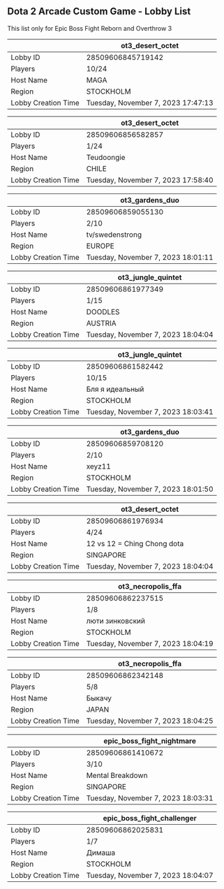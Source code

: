 ## Dota 2 Arcade Custom Game - Lobby List

This list only for Epic Boss Fight Reborn and Overthrow 3

|  | ot3_desert_octet |
| ------ | ------ |
| Lobby ID | 28509606845719142 |
| Players | 10/24 |
| Host Name | MAGA |
| Region | STOCKHOLM |
| Lobby Creation Time | Tuesday, November 7, 2023 17:47:13 |


|  | ot3_desert_octet |
| ------ | ------ |
| Lobby ID | 28509606856582857 |
| Players | 1/24 |
| Host Name | Teudoongie |
| Region | CHILE |
| Lobby Creation Time | Tuesday, November 7, 2023 17:58:40 |


|  | ot3_gardens_duo |
| ------ | ------ |
| Lobby ID | 28509606859055130 |
| Players | 2/10 |
| Host Name | tv/swedenstrong |
| Region | EUROPE |
| Lobby Creation Time | Tuesday, November 7, 2023 18:01:11 |


|  | ot3_jungle_quintet |
| ------ | ------ |
| Lobby ID | 28509606861977349 |
| Players | 1/15 |
| Host Name | DOODLES |
| Region | AUSTRIA |
| Lobby Creation Time | Tuesday, November 7, 2023 18:04:04 |


|  | ot3_jungle_quintet |
| ------ | ------ |
| Lobby ID | 28509606861582442 |
| Players | 10/15 |
| Host Name | Бля я идеальный |
| Region | STOCKHOLM |
| Lobby Creation Time | Tuesday, November 7, 2023 18:03:41 |


|  | ot3_gardens_duo |
| ------ | ------ |
| Lobby ID | 28509606859708120 |
| Players | 2/10 |
| Host Name | xeyz11 |
| Region | STOCKHOLM |
| Lobby Creation Time | Tuesday, November 7, 2023 18:01:50 |


|  | ot3_desert_octet |
| ------ | ------ |
| Lobby ID | 28509606861976934 |
| Players | 4/24 |
| Host Name | 12 vs 12 = Ching Chong dota |
| Region | SINGAPORE |
| Lobby Creation Time | Tuesday, November 7, 2023 18:04:04 |


|  | ot3_necropolis_ffa |
| ------ | ------ |
| Lobby ID | 28509606862237515 |
| Players | 1/8 |
| Host Name | люти зинковский |
| Region | STOCKHOLM |
| Lobby Creation Time | Tuesday, November 7, 2023 18:04:19 |


|  | ot3_necropolis_ffa |
| ------ | ------ |
| Lobby ID | 28509606862342148 |
| Players | 5/8 |
| Host Name | Быкачу |
| Region | JAPAN |
| Lobby Creation Time | Tuesday, November 7, 2023 18:04:25 |


|  | epic_boss_fight_nightmare |
| ------ | ------ |
| Lobby ID | 28509606861410672 |
| Players | 3/10 |
| Host Name | Mental Breakdown |
| Region | SINGAPORE |
| Lobby Creation Time | Tuesday, November 7, 2023 18:03:31 |


|  | epic_boss_fight_challenger |
| ------ | ------ |
| Lobby ID | 28509606862025831 |
| Players | 1/7 |
| Host Name | Димаша |
| Region | STOCKHOLM |
| Lobby Creation Time | Tuesday, November 7, 2023 18:04:07 |


